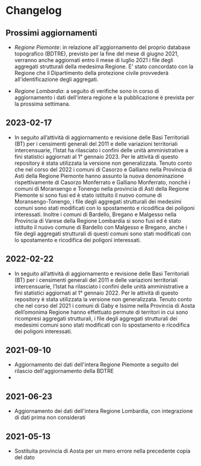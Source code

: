 # Changelog

## Prossimi aggiornamenti

- *Regione Piemonte*: in relazione all'aggiornamento del proprio database topografico (BDTRE), previsto per la fine del mese di giugno 2021, verranno anche aggiornati entro il mese di luglio 2021 i file degli aggregati strutturali della medesima Regione. E' stato concordato con la Regione che il Dipartimento della protezione civile provvederà all'identificazione degli aggregati.

- *Regione Lombardia*: a seguito di verifiche sono in corso di aggiornamento i dati dell'intera regione e la pubblicazione è prevista per la prossima settimana.

## 2023-02-17

- In seguito all’attività di aggiornamento e revisione delle Basi Territoriali (BT) per i censimenti generali del 2011 e delle variazioni territoriali intercensuarie, l’Istat ha rilasciato i confini delle unità amministrative a fini statistici aggiornati al 1° gennaio 2023. Per le attività di questo repository è stata utilizzata la versione non generalizzata. Tenuto conto che nel corso del 2022 i comuni di Casorzo e Galliano nella Provincia di Asti  della Regione Piemonte hanno assunto la nuova denominazione rispettivamente di Casorzo Monferrato e Galliano Monferrato, nonchè i comuni di Moransengo e Tonengo nella provincia di Asti della Regione Piemonte si sono fusi ed è stato istituito il nuovo comune di Moransengo-Tonengo, i file degli aggregati strutturali dei medesimi comuni sono stati modificati con lo spostamento e ricodifica dei poligoni interessati. Inoltre i comuni di Bardello, Bregano e Malgesso nella Provincia di Varese della Regione Lombardia si sono fusi ed è stato istituito il  nuovo comune di Bardello con Malgesso e Bregano, anche i file degli aggregati strutturali di questi comuni sono stati modificati con lo spostamento e ricodifica dei poligoni interessati.


## 2022-02-22

- In seguito all’attività di aggiornamento e revisione delle Basi Territoriali (BT) per i censimenti generali del 2011 e delle variazioni territoriali intercensuarie, l’Istat ha rilasciato i confini delle unità amministrative a fini statistici aggiornati al 1° gennaio 2022. Per le attività di questo repository è stata utilizzata la versione non generalizzata. Tenuto conto che nel corso del 2021 i comuni di Gaby e Issime nella Provincia di Aosta dell’omonima Regione hanno effettuato permute di territori in cui sono ricompresi aggregati strutturali, i file degli aggregati strutturali dei medesimi comuni sono stati modificati con lo spostamento e ricodifica dei poligoni interessati.

## 2021-09-10

- Aggiornamento dei dati dell'intera Regione Piemonte a seguito del rilascio dell'aggiornamento della BDTRE
- 
## 2021-06-23

- Aggiornamento dei dati dell'intera Regione Lombardia, con integrazione di dati prima non considerati

## 2021-05-13

- Sostituita provincia di Aosta per un mero errore nella precedente copia del dato


